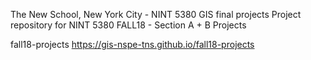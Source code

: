The New School, New York City - NINT 5380 GIS final projects
Project repository for NINT 5380 FALL18 - Section A + B Projects


fall18-projects
https://gis-nspe-tns.github.io/fall18-projects